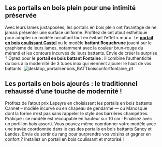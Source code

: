 ## Les portails en bois plein pour une intimité préservée
Avec leurs lames juxtaposées, les portails en bois plein ont l’avantage de ne jamais présenter une surface uniforme. Profitez de cet atout esthétique pour adopter un modèle occultant tout en évitant l’effet « mur ». Le   [**portail en bois coulissant Castel**](/portail-battant-bois-castel-gamme-prestige-FPC1711820) ou le modèle **battant Roquebrune** jouent sur le graphisme de leurs lames, notamment avec la couleur brun-rouge du méranti et les contours incurvés de leurs battants.
Envie de créer la surprise ? Optez pour le   **portail en bois battant Fontaine[](/portail-battant-bois-fontaine-gamme-confort-FPC2223350)**  : il combine l’authenticité du bois à la modernité de 3 tubes inox qui viennent ajourer le haut de vos battants.
![desktop_portailsenbois_BATTboisconfortfontaine_p1](//statics.lapeyre.fr/img/contrib/2bdd4da30020f572/desktop_portailsenbois_BATTboisconfortfontaine_p1.jpg)
##
## Les portails en bois ajourés : le traditionnel rehaussé d’une touche de modernité !
Profitez de l’atout prix Lapeyre en choisissant les portails en bois battants Cannet – modèle incurvé ou en chapeau de gendarme — ou Manosque dont la forme n’est pas sans rappeler le style des barrières champêtres. Pratique : ce modèle est recoupable en hauteur sur 10 cm ! Finalisez avec un portillon bois assorti. Vous pouvez même coordonner votre modèle avec une travée coordonnée dans le cas des portails en bois battants Sancy et Landes.
Envie de sortir du rang pour surprendre vos voisins et gagner en confort ? Installez un portail en bois coulissant et motorisé !
